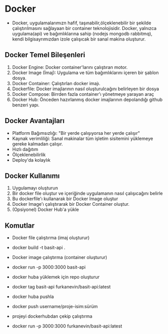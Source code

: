# Docker

- Docker, uygulamalarımızn hafif, taşınabilir,ölçeklenebilir bir şekilde çalıştırılmasını sağlayaan bir container teknolojisidir. Docker, yalnızca uygulama(api) ve bağımlıklarına sahip (nodejs mongodb rabbitmq), kendi bilgisayrımızdan izole çalışıcak bir sanal makina oluşturur.

## Docker Temel Bileşenleri

1. Docker Engine: Docker container'larını çalıştıran motor.
2. Docker Image (İmaj): Uygulama ve tüm bağımlıklarını içeren bir şablon dosya.
3. Docker Container: Çalıştırlan docker imajı.
4. Dockerfile: Docker imajlarının nasıl oluşturulcağını belirleyen bir dosya
5. Docker Compose: Birrden fazla container'ı yönetmeye yarayan araç
6. Docker Hub: Önceden hazırlanmış docker imajlarının depolandığı github benzeri yapı.

## Docker Avantajları

- Platform Bağımsızlığı: "Bir yerde çalışıyorsa her yerde çalışır"
- Kaynak verimliliği: Sanal makinalar tüm işletim sisitemini yüklemeye gereke kalmadan çalışır.
- Hızlı dağıtım
- Ölçeklenebilirlik
- Deploy'da kolaylık

## Docker Kullanımı

1. Uygulamayı oluşturun
2. Bir docker file oluştur ve içeriğinde uygulamanın nasıl çalışıcağını belirle
3. Bu dockerfile'ı kullanarak bir Docker Image oluştur
4. Docker Image'ı çalıştırarak bir Docker Container oluştur.
5. (Opsiyonel) Docker Hub'a yükle

## Komutlar

- Docker file çalıştırma (imaj oluşturur)
- docker build -t basit-api .

- Docker image çalıştırma (container oluşturur)
- docker run -p 3000:3000 basit-api

- docker huba yüklemek için repo oluşturur
- docker tag basit-api furkanevin/basit-api:latest

- docker huba pushla
- docker push username/proje-isim:sürüm

- projeyi dockerhubdan çekip çalıştırma
- docker run -p 3000:3000 furkanevin/basit-api:latest
